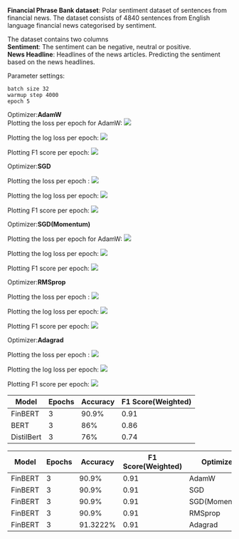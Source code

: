 **Financial Phrase Bank dataset**:
Polar sentiment dataset of sentences from financial news. The dataset consists of 4840 sentences from English language financial news categorised by sentiment. 

The dataset contains two columns <br>
**Sentiment**: The sentiment can be negative, neutral or positive.
<br>
**News Headline**: Headlines of the news articles.
Predicting the sentiment based on the news headlines.
<br>

Parameter settings:

    batch size 32
    warmup step 4000
    epoch 5

Optimizer:**AdamW**
<br>
Plotting the loss per epoch for AdamW:
<img src = "optim1_adam/1.loss_f1.png">

Plotting the log loss per epoch:
<img src = "optim1_adam/2.loss_epoch.png">

Plotting F1 score per epoch:
<img src = "optim1_adam/3.loss_log.png">


Optimizer:**SGD**
<br>

Plotting the loss per epoch :
<img src = "optim2_sgd/1.loss_f1.png">

Plotting the log loss per epoch:
<img src = "optim2_sgd/2.loss_epoch.png">

Plotting F1 score per epoch:
<img src = "optim2_sgd/3.loss_log.png">

Optimizer:**SGD(Momentum)**
<br>

Plotting the loss per epoch for AdamW:
<img src = "optim3_sgd_momentum/1.loss_f1.png">

Plotting the log loss per epoch:
<img src = "optim3_sgd_momentum/2.loss_epoch.png">

Plotting F1 score per epoch:
<img src = "optim3_sgd_momentum/3.loss_log.png">

Optimizer:**RMSprop**
<br>

Plotting the loss per epoch :
<img src = "optim4_rms_prop/1.loss_f1.png">

Plotting the log loss per epoch:
<img src = "optim4_rms_prop/2.loss_epoch.png">

Plotting F1 score per epoch:
<img src = "optim4_rms_prop/3.loss_log.png">


Optimizer:**Adagrad**
<br>

Plotting the loss per epoch :
<img src = "optim5_adagrad/1.loss_f1.png">

Plotting the log loss per epoch:
<img src = "optim5_adagrad/2.loss_epoch.png">

Plotting F1 score per epoch:
<img src = "optim5_adagrad/3.loss_log.png">





| Model | Epochs | Accuracy | F1 Score(Weighted) |
| --- | --- | --- | --- |
| FinBERT| 3 | 90.9% | 0.91|
| BERT | 3 | 86% |0.86|
| DistilBert | 3 | 76% |0.74|



| Model | Epochs | Accuracy | F1 Score(Weighted) | Optimizer | Learning Rate $\gamma$| Momentum $\eta$ | Alpha $\alpha$ |
| --- | --- | --- | --- | --- | --- | --- | --- |
| FinBERT| 3 | 90.9% | 0.91 | AdamW | 5e-5 |
| FinBERT| 3 | 90.9% | 0.91 | SGD   | 0.01 | 
| FinBERT| 3 | 90.9% | 0.91 | SGD(Momentum)| 5e-5 | 0.001|
| FinBERT| 3 | 90.9% | 0.91 | RMSprop | 0.01 | 0.01 | 0.99
| FinBERT| 3 | 91.3222% | 0.91 | Adagrad | 5e-5 |




















